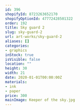 ```yaml
---
id: 396
shopifyId: 8723263652170
shopifyOptionId: 47772428501322
order: 192
title: Sky guard 2
slug: sky-guard-2
url: art-works/sky-guard-2
aliases: []
categories:
- graphics
inStock: true
isVisible: false
location: ""
height: 30
width: 21
date: 2020-01-01T00:00:00Z
materials:
- ink
- paper
price: 300
mainImage: Keeper of the sky.jpg
---
```

